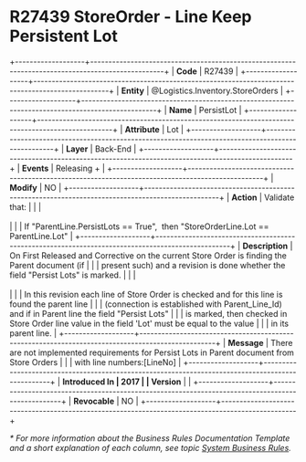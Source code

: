 ﻿---
erp.type: business-rule
erp.entity: Logistics.Inventory.StoreOrders
---

# R27439 StoreOrder - Line Keep Persistent Lot
+-------------------+--------------------------------------------------------------------------------------------------+
| **Code**          | R27439                                                                                           |
+-------------------+--------------------------------------------------------------------------------------------------+
| **Entity**        | @Logistics.Inventory.StoreOrders                                                                 |
+-------------------+--------------------------------------------------------------------------------------------------+
| **Name**          | PersistLot                                                                                       |
+-------------------+--------------------------------------------------------------------------------------------------+
| **Attribute**     | Lot                                                                                              |
+-------------------+--------------------------------------------------------------------------------------------------+
| **Layer**         | Back-End                                                                                         |
+-------------------+--------------------------------------------------------------------------------------------------+
| **Events**        | Releasing +                                                                                      |
+-------------------+--------------------------------------------------------------------------------------------------+
| **Modify**        | NO                                                                                               |
+-------------------+--------------------------------------------------------------------------------------------------+
| **Action**        | Validate that:                                                                                   |
|                   | <br/><br/>                                                                                       |
|                   | If \"ParentLine.PersistLots == True\",  then \"StoreOrderLine.Lot == ParentLine.Lot\"            |
+-------------------+--------------------------------------------------------------------------------------------------+
| **Description**   | On First Released and Corrective on the current Store Order is finding the Parent document (if   |
|                   | present such) and a revision is done whether the field \"Persist Lots\" is marked.               |
|                   | <br/><br/>                                                                                       |
|                   | In this revision each line of Store Order is checked and for this line is found the parent line  |
|                   | (connection is established with Parent_Line_Id) and if in Parent line the field "Persist Lots"   |
|                   | is marked, then checked in Store Order line value in the field 'Lot' must be equal to the value  |
|                   | in its parent line.                                                                              |
+-------------------+--------------------------------------------------------------------------------------------------+
| **Message**       | There are not implemented requirements for Persist Lots in Parent document from Store Orders     |
|                   | with line numbers:\[LineNo\]                                                                     |
+-------------------+--------------------------------------------------------------------------------------------------+
| **Introduced In   | 2017                                                                                             |
| Version**         |                                                                                                  |
+-------------------+--------------------------------------------------------------------------------------------------+
| **Revocable**     | NO                                                                                               |
+-------------------+--------------------------------------------------------------------------------------------------+

*\* For more information about the Business Rules Documentation Template and a short explanation of each column, see
topic [System Business Rules](../templates/template-description-system-business-rules.md).*
